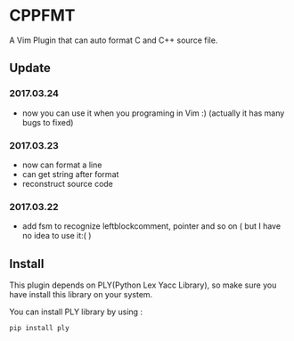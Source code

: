 # CPPFMT
A Vim Plugin that can auto format C and C++ source file.

## Update

### 2017.03.24
- now you can use it when you programing in Vim :) (actually it has many bugs to fixed)

### 2017.03.23
- now can format a line
- can get string after format
- reconstruct source code

### 2017.03.22
- add fsm to recognize leftblockcomment, pointer and so on ( but I have no idea to use it:( )

## Install
This plugin depends on PLY(Python Lex Yacc Library), so make sure you have install this library on your system.

You can install PLY library by using :
```Bash
pip install ply
